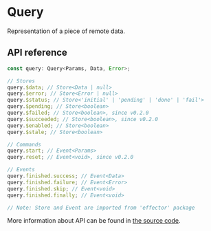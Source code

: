 # Query

Representation of a piece of remote data.

## API reference

```ts
const query: Query<Params, Data, Error>;

// Stores
query.$data; // Store<Data | null>
query.$error; // Store<Error | null>
query.$status; // Store<'initial' | 'pending' | 'done' | 'fail'>
query.$pending; // Store<boolean>
query.$failed; // Store<boolean>, since v0.2.0
query.$succeeded; // Store<boolean>, since v0.2.0
query.$enabled; // Store<boolean>
query.$stale; // Store<boolean>

// Commands
query.start; // Event<Params>
query.reset; // Event<void>, since v0.2.0

// Events
query.finished.success; // Event<Data>
query.finished.failure; // Event<Error>
query.finished.skip; // Event<void>
query.finished.finally; // Event<void>

// Note: Store and Event are imported from 'effector' package
```

More information about API can be found in [the source code](https://github.com/igorkamyshev/farfetched/blob/master/packages/core/src/query/type.ts).
